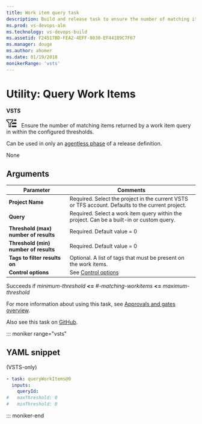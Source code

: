 ```yaml
---
title: Work item query task 
description: Build and release task to ensure the number of matching items returned by a work item query in within the configured threshold in VSTS and TFS
ms.prod: vs-devops-alm
ms.technology: vs-devops-build
ms.assetid: F24517BD-FEA2-4EFF-8030-EF441B9C7F67
ms.manager: douge
ms.author: ahomer
ms.date: 01/19/2018
monikerRange: 'vsts'
---
```



# Utility: Query Work Items

**VSTS**

![icon](_img/query-work-items.png) &nbsp; Ensure the number of matching items returned by a work item query in within the configured thresholds.

Can be used in only an [agentless phase](../../concepts/process/phases.md#agentless-phase) of a release definition.

None

## Arguments

| Parameter | Comments |
| --- | --- |
| **Project Name** | Required. Select the project in the current VSTS or TFS account. Defaults to the current project. |
| **Query** | Required. Select a work item query within the project. Can be a built-in or custom query. |
| **Threshold (max) number of results** | Required. Default value = 0 |
| **Threshold (min) number of results** | Required. Default value = 0 |
| **Tags to filter results on** | Optional. A list of tags that must be present on the work items. |
| **Control options** | See [Control options](../../concepts/process/tasks.md#controloptions) |

Succeeds if _minimum-threshold_ **&lt;=** _#-matching-workitems_ **&lt;=** _maximum-threshold_

For more information about using this task, see [Approvals and gates overview](../../concepts/definitions/release/approvals/index.md).

Also see this task on [GitHub](https://github.com/Microsoft/vsts-tasks/tree/master/Tasks/QueryWorkItems).

::: moniker range="vsts"

## YAML snippet

(VSTS-only)

```YAML
- task: queryWorkItems@0
  inputs:
    queryId:
#   maxThreshold: 0
#   minThreshold: 0
```

::: moniker-end
